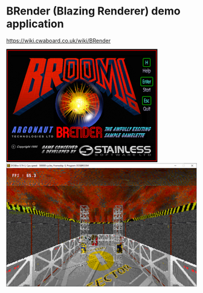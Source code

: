 # BRender (Blazing Renderer) demo application

https://wiki.cwaboard.co.uk/wiki/BRender

![intro](broom_intro.png)
![runtime](broom.png)

